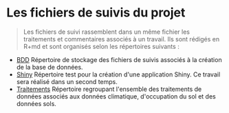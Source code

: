 # Les fichiers de suivis du projet

> Les fichiers de suivi rassemblent dans un même fichier les traitements et commentaires associés à un travail. Ils sont rédigés en R+md et sont organisés selon les répertoires suivants :

* [BDD](https://github.com/Rosalien/GISEDSol/tree/master/Fichiers_suivis/BDD) Répertoire de stockage des fichiers de suivis associés à la création de la base de données.
* [Shiny](https://github.com/Rosalien/GISEDSol/tree/master/Fichiers_suivis/Shiny) Répertoire test pour la création d'une application Shiny. Ce travail sera réalisé dans un second temps.
* [Traitements](https://github.com/Rosalien/GISEDSol/tree/master/Fichiers_suivis/Traitements) Répertoire regroupant l'ensemble des traitements de données associés aux données climatique, d'occupation du sol et des données sols.

